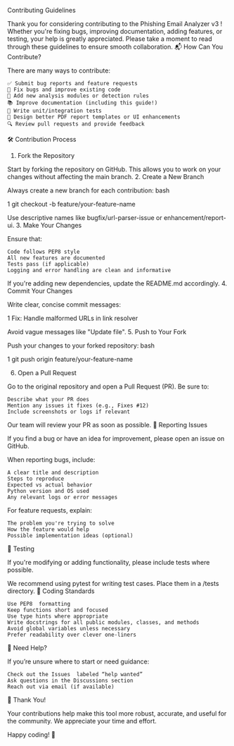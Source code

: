  Contributing Guidelines 

Thank you for considering contributing to the Phishing Email Analyzer v3 ! Whether you're fixing bugs, improving documentation, adding features, or testing, your help is greatly appreciated. Please take a moment to read through these guidelines to ensure smooth collaboration. 
📬 How Can You Contribute? 

There are many ways to contribute: 

    ✅ Submit bug reports and feature requests
    🐛 Fix bugs and improve existing code
    🧩 Add new analysis modules or detection rules
    📚 Improve documentation (including this guide!)
    🧪 Write unit/integration tests
    🎨 Design better PDF report templates or UI enhancements
    🔍 Review pull requests and provide feedback
     

🛠️ Contribution Process 
1. Fork the Repository 

Start by forking the repository on GitHub. This allows you to work on your changes without affecting the main branch. 
2. Create a New Branch 

Always create a new branch for each contribution: 
bash
 
 
1
git checkout -b feature/your-feature-name
 
 

Use descriptive names like bugfix/url-parser-issue or enhancement/report-ui. 
3. Make Your Changes 

Ensure that: 

    Code follows PEP8 style
    All new features are documented
    Tests pass (if applicable)
    Logging and error handling are clean and informative
     

If you're adding new dependencies, update the README.md accordingly. 
4. Commit Your Changes 

Write clear, concise commit messages: 
 
 
1
Fix: Handle malformed URLs in link resolver
 
 

Avoid vague messages like "Update file". 
5. Push to Your Fork 

Push your changes to your forked repository: 
bash
 
 
1
git push origin feature/your-feature-name
 
 
6. Open a Pull Request 

Go to the original repository and open a Pull Request (PR). Be sure to: 

    Describe what your PR does
    Mention any issues it fixes (e.g., Fixes #12)
    Include screenshots or logs if relevant
     

Our team will review your PR as soon as possible. 
📌 Reporting Issues 

If you find a bug or have an idea for improvement, please open an issue on GitHub. 

When reporting bugs, include: 

    A clear title and description
    Steps to reproduce
    Expected vs actual behavior
    Python version and OS used
    Any relevant logs or error messages
     

For feature requests, explain: 

    The problem you're trying to solve
    How the feature would help
    Possible implementation ideas (optional)
     

🧪 Testing 

If you're modifying or adding functionality, please include tests where possible. 

We recommend using pytest for writing test cases. Place them in a /tests directory. 
📄 Coding Standards 

    Use PEP8  formatting
    Keep functions short and focused
    Use type hints where appropriate
    Write docstrings for all public modules, classes, and methods
    Avoid global variables unless necessary
    Prefer readability over clever one-liners
     

👀 Need Help? 

If you’re unsure where to start or need guidance: 

    Check out the Issues  labeled “help wanted”
    Ask questions in the Discussions section
    Reach out via email (if available)
     

🙏 Thank You! 

Your contributions help make this tool more robust, accurate, and useful for the community. We appreciate your time and effort. 

Happy coding! 🚀 
